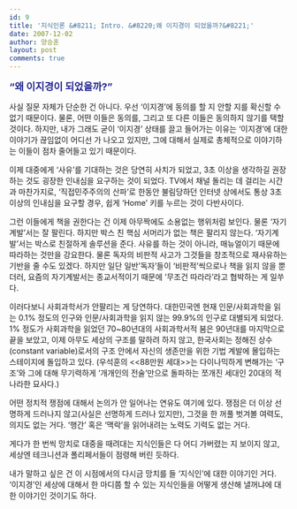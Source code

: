 ```yaml
---
id: 9
title: '지식인론 &#8211; Intro. &#8220;왜 이지경이 되었을까?&#8221;'
date: 2007-12-02
author: 양승훈
layout: post
comments: true
---
```

<FONT color=#24298f size=4>**&#8220;왜 이지경이 되었을까?&#8221;**</FONT>





사실 질문 자체가 단순한 건 아니다. 우선 &#8216;이지경&#8217;에 동의를 할 지 안할 지를 확신할 수 없기 때문이다. 물론, 어떤 이들은 동의를, 그리고 또 다른 이들은 동의하지 않기를 택할 것이다. 하지만, 내가 그래도 굳이 &#8216;이지경&#8217; 상태를 끌고 들어가는 이유는 &#8216;이지경&#8217;에 대한 이야기가 끊임없이 어디선 가 나오고 있지만, 그에 대해서 실제로 총체적으로 이야기하는 이들이 점차 줄어들고 있기 때문이다.





이제 대중에게 &#8216;사유&#8217;를 기대하는 것은 당연히 사치가 되었고, 3초 이상을 생각하길 권장하는 것도 굉장한 인내심을 요구하는 것이 되었다. TV에서 채널 돌리는 데 걸리는 시간과 마찬가지로, &#8216;직접민주주의의 산파&#8217;로 한동안 불림당하던 인터넷 상에서도 통상 3초 이상의 인내심을 요구할 경우, 쉽게 &#8216;Home&#8217; 키를 누르는 것이 다반사이다.





그런 이들에게 책을 권한다는 건 이제 아무짝에도 소용없는 행위처럼 보인다. 물론 &#8216;자기계발&#8217;서는 잘 팔린다. 하지만 박스 친 핵심 서머리가 없는 책은 팔리지 않는다. &#8216;자기계발&#8217;서는 박스로 친절하게 솔루션을 준다. 사유를 하는 것이 아니라, 매뉴얼이기 때문에 따라하는 것만을 강요한다. 물론 독자의 비판적 사고가 그것들을 창조적으로 재사유하는 기반을 줄 수도 있겠다. 하지만 일단 일반&#8217;독자&#8217;들이 &#8216;비판적&#8217;씩으로나 책을 읽지 않을 뿐더러, 요즘의 자기계발서는 종교서적이기 때문에 &#8216;무조건 따라라&#8217;라고 협박하는 게 일쑤다.





이러다보니 사회과학서가 안팔리는 게 당연하다. 대한민국엔 현재 인문/사회과학을 읽는 0.1% 정도의 인구와 인문/사회과학을 읽지 않는 99.9%의 인구로 대별되게 되었다. 1% 정도가 사회과학을 읽었던 70~80년대의 사회과학서적 붐은 90년대를 마지막으로 끝을 보았고, 이제 아무도 세상의 구조를 말하려 하지 않고, 한국사회는 정해진 상수(constant variable)로서의 구조 안에서 자신의 생존만을 위한 기법 계발에 몰입하는 스테이지에 돌입하고 있다. (우석훈의 <<88만원 세대>>는 다이나믹하게 변해가는 &#8216;구조&#8217;와 그에 대해 무기력하게 &#8216;개개인의 전술&#8217;만으로 돌파하는 쪼개진 세대인 20대의 적나라한 묘사다.) 





어떤 정치적 쟁점에 대해서 논의가 안 일어나는 연유도 여기에 있다. 쟁점은 더 이상 선명하게 드러나지 않고(사실은 선명하게 드러나 있지만), 그것을 한 꺼풀 벗겨볼 여력도, 의지도 없는 거다. &#8216;행간&#8217; 혹은 &#8216;맥락&#8217;을 읽어내려는 노력도 기력도 없는 거다.





게다가 한 번씩 망치로 대중을 때려대는 지식인들은 다 어디 가버렸는 지 보이지 않고, 세상엔 테크니션과 폴리페서들이 점령해 버린 듯하다.





내가 말하고 싶은 건 이 시점에서의 다시금 망치를 들 &#8216;지식인&#8217;에 대한 이야기인 거다. &#8216;이지경&#8217;인 세상에 대해서 한 마디쯤 할 수 있는 지식인들을 어떻게 생산해 낼꺼냐에 대한 이야기인 것이기도 하다.
